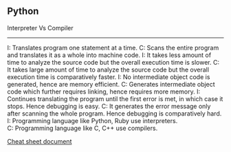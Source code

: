 ## Python

Interpreter Vs Compiler
********
I: Translates program one statement at a time. 
C: Scans the entire program and translates it as a whole into machine code.
I: It takes less amount of time to analyze the source code but the overall execution time is slower. 
C: It takes large amount of time to analyze the source code but the overall execution time is comparatively faster.
I: No intermediate object code is generated, hence are memory efficient. 
C: Generates intermediate object code which further requires linking, hence requires more memory.
I: Continues translating the program until the first error is met, in which case it stops. Hence debugging is easy. 
C: It generates the error message only after scanning the whole program. Hence debugging is comparatively hard.
I: Programming language like Python, Ruby use interpreters.  
C: Programming language like C, C++ use compilers.

[Cheat sheet document](https://github.com/amitsaggar/beginners_python_cheat_sheet_pcc_all.pdf)